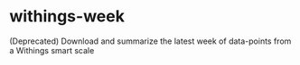 # withings-week
(Deprecated) Download and summarize the latest week of data-points from a Withings smart scale
